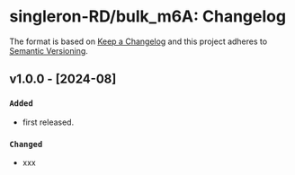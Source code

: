 # singleron-RD/bulk_m6A: Changelog

The format is based on [Keep a Changelog](https://keepachangelog.com/en/1.0.0/)
and this project adheres to [Semantic Versioning](https://semver.org/spec/v2.0.0.html).

## v1.0.0 - [2024-08]

### `Added`
- first released.

### `Changed`
- xxx

